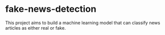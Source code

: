 # fake-news-detection
This project aims to build a machine learning model that can classify news articles as either real or fake.

